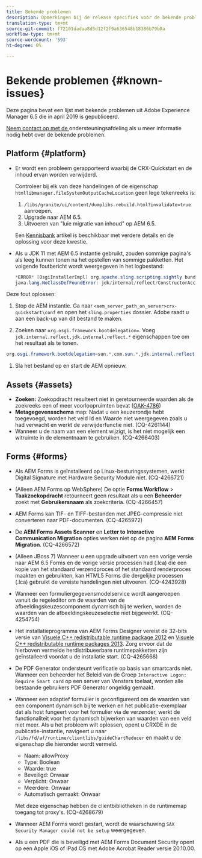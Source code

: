 ```yaml
---
title: Bekende problemen
description: Opmerkingen bij de release specifiek voor de bekende problemen met Adobe Experience Manager 6.5
translation-type: tm+mt
source-git-commit: f72101dadaa8d5d12f2f9a636548b18386b79b0a
workflow-type: tm+mt
source-wordcount: '593'
ht-degree: 0%

---
```



# Bekende problemen {#known-issues}

Deze pagina bevat een lijst met bekende problemen uit Adobe Experience Manager 6.5 die in april 2019 is gepubliceerd.

[Neem contact op met de ](https://helpx.adobe.com/support/experience-manager.html) ondersteuningsafdeling als u meer informatie nodig hebt over de bekende problemen.

## Platform {#platform}

* Er wordt een probleem gerapporteerd waarbij de CRX-Quickstart en de inhoud ervan worden verwijderd.

   Controleer bij elk van deze handelingen of de eigenschap `htmllibmanager.fileSystemOutputCacheLocation` geen lege tekenreeks is:

   1. `/libs/granite/ui/content/dumplibs.rebuild.html?invalidate=true` aanroepen.
   2. Upgrade naar AEM 6.5.
   3. Uitvoeren van &quot;luie migratie van inhoud&quot; op AEM 6.5.

   Een [Kennisbank](https://helpx.adobe.com/experience-manager/kb/avoid-crx-quickstart-deletion-in-aem-6-5.html) artikel is beschikbaar met verdere details en de oplossing voor deze kwestie.

* Als u JDK 11 met AEM 6.5 instantie gebruikt, zouden sommige pagina&#39;s als leeg kunnen tonen na het opstellen van sommige pakketten. Het volgende foutbericht wordt weergegeven in het logbestand:

   ```java
   *ERROR* [OsgiInstallerImpl] org.apache.sling.scripting.sightly bundle org.apache.sling.scripting.sightly:1.1.2.1_4_0 (558)[org.apache.sling.scripting.sightly.impl.engine.extension.use.JavaUseProvider(3345)] : Error during instantiation of the implementation object (java.lang.NoClassDefFoundError: jdk/internal/reflect/ConstructorAccessorImpl)
   java.lang.NoClassDefFoundError: jdk/internal/reflect/ConstructorAccessorImpl
   ```

Deze fout oplossen:

1. Stop de AEM instantie. Ga naar `<aem_server_path_on_server>crx-quickstart\conf` en open het `sling.properties` dossier. Adobe raadt u aan een back-up van dit bestand te maken.

1. Zoeken naar `org.osgi.framework.bootdelegation=`. Voeg `jdk.internal.reflect,jdk.internal.reflect.*` eigenschappen toe om het resultaat als te tonen.

```java
org.osgi.framework.bootdelegation=sun.*,com.sun.*,jdk.internal.reflect,jdk.internal.reflect.*
```

1. Sla het bestand op en start de AEM opnieuw.

## Assets {#assets}

* **Zoeken:** Zoekopdracht resulteert niet in geretourneerde waarden als de zoekreeks een of meer voorloopruimten bevat ([OAK-4786](https://issues.apache.org/jira/browse/OAK-4786))
* **Metagegevensschema** map: Nadat u een keuzerondje hebt toegevoegd, worden het veld Id en Waarde niet weergegeven zoals u had verwacht en werkt de verwijderfunctie niet. (CQ-4261144)
* Wanneer u de naam van een element wijzigt, is het niet mogelijk een witruimte in de elementnaam te gebruiken. (CQ-4266403)

## Forms {#forms}

* Als AEM Forms is geïnstalleerd op Linux-besturingssystemen, werkt Digital Signature met Hardware Security Module niet. (CQ-4266721)
* (Alleen AEM Forms op WebSphere) De optie **Forms Workflow** > **Taakzoekopdracht** retourneert geen resultaat als u een **Beheerder** zoekt met **Gebruikersnaam** als zoekcriteria. (CQ-4266457)

* AEM Forms kan TIF- en TIFF-bestanden met JPEG-compressie niet converteren naar PDF-documenten. (CQ-4265972)
* De **AEM Forms Assets Scanner** en **Letter to Interactive Communication Migration** opties werken niet op de pagina **AEM Forms Migration**. (CQ-4266572)

* (Alleen JBoss 7) Wanneer u een upgrade uitvoert van een vorige versie naar AEM 6.5 Forms en de vorige versie processen had (.lca) die een kopie van het standaard verzendproces of het standaard renderproces maakten en gebruikten, kan HTML5 Forms die dergelijke processen (.lca) gebruikt de vereiste handelingen niet uitvoeren. (CQ-4243928)
* Wanneer een formuliergegevensmodelservice wordt aangeroepen vanuit de regeleditor om de waarden van de afbeeldingskeuzescomponent dynamisch bij te werken, worden de waarden van de afbeeldingskeuzeselectie niet bijgewerkt. (CQ-4254754)
* Het installatieprogramma van AEM Forms Designer vereist de 32-bits versie van [Visuele C++ redistributable runtime package 2012](https://support.microsoft.com/en-in/help/2977003/the-latest-supported-visual-c-downloads) en [Visuele C++ redistributable runtime packages 2013](https://support.microsoft.com/en-in/help/3179560/update-for-visual-c-2013-and-visual-c-redistributable-package). Zorg ervoor dat de hierboven vermelde herdistribueerbare runtimepakketten zijn geïnstalleerd voordat u de installatie start. (CQ-4265668)

* De PDF Generator ondersteunt verificatie op basis van smartcards niet.  Wanneer een beheerder het Beleid van de Groep `Interactive Logon: Require Smart card` op een server van Vensters toelaat, worden alle bestaande gebruikers PDF Generator ongeldig gemaakt.

* Wanneer een adaptief formulier is geconfigureerd om de waarden van een component dynamisch bij te werken en het publicatie-exemplaar dat als host fungeert voor het formulier via de verzender, werkt de functionaliteit voor het dynamisch bijwerken van waarden van een veld niet meer. Als u het probleem wilt oplossen, opent u CRXDE in de publicatie-instantie, navigeert u naar `/libs/fd/af/runtime/clientlibs/guideChartReducer` en maakt u de eigenschap die hieronder wordt vermeld.

   * Naam: allowProxy
   * Type: Boolean
   * Waarde: true
   * Beveiligd: Onwaar
   * Verplicht: Onwaar
   * Meerdere: Onwaar
   * Automatisch gemaakt: Onwaar

   Met deze eigenschap hebben de clientbibliotheken in de runtimemap toegang tot proxy&#39;s. (CQ-4268679)

* Wanneer AEM Forms wordt gestart, wordt de waarschuwing `SAX Security Manager could not be setup` weergegeven.
* Als u een PDF die is beveiligd met AEM Forms Document Security opent op een Apple iOS of iPad OS met Adobe Acrobat Reader versie 20.10.00.
